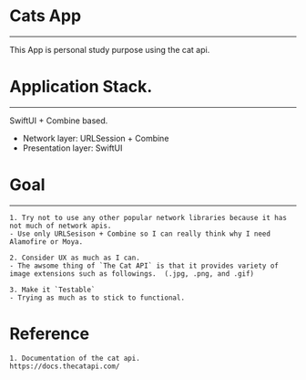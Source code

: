 # Cats App
---
This App is personal study purpose using the cat api.

# Application Stack.
---
SwiftUI + Combine based.
- Network layer: URLSession + Combine
- Presentation layer: SwiftUI

# Goal
---
    1. Try not to use any other popular network libraries because it has not much of network apis.
    - Use only URLSesison + Combine so I can really think why I need Alamofire or Moya.

    2. Consider UX as much as I can.
    - The awsome thing of `The Cat API` is that it provides variety of image extensions such as followings.  (.jpg, .png, and .gif)

    3. Make it `Testable`
    - Trying as much as to stick to functional.

# Reference
    1. Documentation of the cat api.
    https://docs.thecatapi.com/
